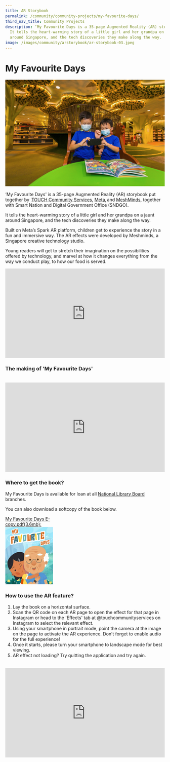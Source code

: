 ```yaml
---
title: AR Storybook
permalink: /community/community-projects/my-favourite-days/
third_nav_title: Community Projects
description: ‘My Favourite Days is a 35-page Augmented Reality (AR) storybook.
  It tells the heart-warming story of a little girl and her grandpa on a jaunt
  around Singapore, and the tech discoveries they make along the way.
image: /images/community/arstorybook/ar-storybook-03.jpeg
---
```

# My Favourite Days

![Alt text for image on Isomer site](/images/community/arstorybook/ar-storybook-02.jpeg)

‘My Favourite Days' is a 35-page Augmented Reality (AR) storybook put together by  [TOUCH Community Services](https://www.touch.org.sg/), [Meta](https://about.facebook.com/meta/), and [MeshMinds](https://www.meshminds.com/), together with Smart Nation and Digital Government Office (SNDGO). 

It tells the heart-warming story of a little girl and her grandpa on a jaunt around Singapore, and the tech discoveries they make along the way. 

Built on Meta’s Spark AR platform, children get to experience the story in a fun and immersive way. The AR effects were developed by Meshminds, a Singapore creative technology studio.  

Young readers will get to stretch their imagination on the possibilities offered by technology, and marvel at how it changes everything from the way we conduct play, to how our food is served. 

<div style="max-width: 1280px">
    <div style="height: 0;
            overflow: hidden;
            position: relative;
            padding-bottom: 56.25%;">
        <iframe src="https://www.youtube.com/embed/9_Ifxd_QoIM" height="720" width="1280" frameborder="0" title="YouTube video player" allow="accelerometer; autoplay; clipboard-write; encrypted-media; gyroscope; picture-in-picture" style="top: 0;
                left: 0;
                right: 0;
                bottom: 0;
                height: 100%;
                border: none;
                max-width: 100%;
                position: absolute;"></iframe>
    </div>
</div>

### The making  of 'My Favourite Days'

<br>

<div style="max-width: 1280px">
    <div style="height: 0;
            overflow: hidden;
            position: relative;
            padding-bottom: 56.25%;">
        <iframe src="https://www.youtube.com/embed/VaK-uBHM-0I" height="720" width="1280" frameborder="0" title="YouTube video player" allow="accelerometer; autoplay; clipboard-write; encrypted-media; gyroscope; picture-in-picture" style="top: 0;
                left: 0;
                right: 0;
                bottom: 0;
                height: 100%;
                border: none;
                max-width: 100%;
                position: absolute;"></iframe>
    </div>
</div>

### Where to get the book?

My Favourite Days&nbsp;is available for loan at all [National Library Board](https://www.nlb.gov.sg/) branches.

You can also download a softcopy of the book below.

<div style="width:30%"> 
 <a href="/files/publications/my-favourite-days-e-copy.pdf">My Favourite Days E-copy.pdf(3.6mb):<img src="/images/community/arstorybook/my-favourite-days-cover.jpg" alt="My Favourite Days AR Storybook"></a>
</div>



### How to use the AR feature?

1. Lay the book on a horizontal surface.<br> 
2. Scan the QR code on each AR page to open the effect for that page in Instagram or head to the 'Effects' tab at @touchcommunityservices on Instagram to select the relevant effect.<br>
3. Using your smartphone in portrait mode, point the camera at the image on the page to activate the AR experience. Don’t forget to enable audio for the full experience!<br> 
4. Once it starts, please turn your smartphone to landscape mode for best viewing.<br>
5. AR effect not loading? Try quitting the application and try again.

<br>

<div style="max-width: 1280px">
    <div style="height: 0;
            overflow: hidden;
            position: relative;
            padding-bottom: 56.25%;">
        <iframe src="https://www.youtube.com/embed/AT1Ww61KGb4" height="720" width="1280" frameborder="0" title="YouTube video player" allow="accelerometer; autoplay; clipboard-write; encrypted-media; gyroscope; picture-in-picture" style="top: 0;
                left: 0;
                right: 0;
                bottom: 0;
                height: 100%;
                border: none;
                max-width: 100%;
                position: absolute;"></iframe>
    </div>
</div>
